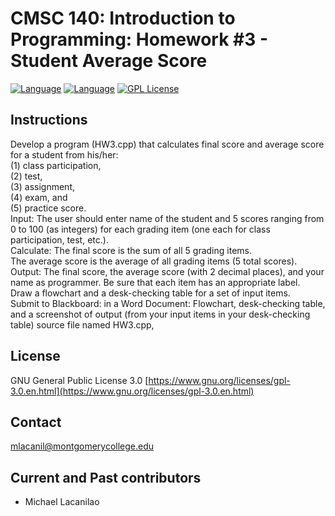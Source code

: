 CMSC 140: Introduction to Programming: Homework #3 - Student Average Score
====

[![Language](https://img.shields.io/badge/language-C++-red.svg)](https://img.shields.io/badge/language-c++-red.svg)
[![Language](https://img.shields.io/badge/C%2B%2B-11-red.svg)](https://img.shields.io/badge/C%2B%2B-11-red.svg)
[![GPL License](https://img.shields.io/badge/license-GPL-blue.svg)](https://opensource.org/licenses/GPL-3.0/)

Instructions
------------

 Develop a program (HW3.cpp) that calculates final score and average score for a student from his/her:<br>
(1) class participation,<br>
(2) test,<br>
(3) assignment,<br>
(4) exam, and<br>
(5) practice score.<br>
Input: The user should enter name of the student and 5 scores ranging from 0 to 100 (as integers) for each grading item (one each for class participation, test, etc.).<br>
Calculate: The final score is the sum of all 5 grading items.<br>
The average score is the average of all grading items (5 total scores).<br>
Output: The final score, the average score (with 2 decimal places), and your name as programmer.  Be sure that each item has an appropriate label.<br>
Draw a flowchart and a desk-checking table for a set of input items.<br>
Submit to Blackboard: in a Word Document: Flowchart, desk-checking table, and a screenshot of output (from your input items in your desk-checking table) source file named HW3.cpp,

License
-------

GNU General Public License 3.0 [https://www.gnu.org/licenses/gpl-3.0.en.html](https://www.gnu.org/licenses/gpl-3.0.en.html)

Contact
-------

mlacanil@montgomerycollege.edu

Current and Past contributors
-----------------------------

* Michael Lacanilao
